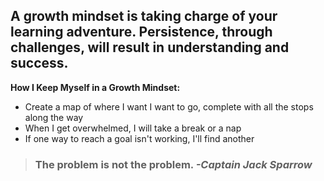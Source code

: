 ## A growth mindset is taking charge of your learning adventure.  Persistence, through challenges, will result in understanding and success. ##



**How I Keep Myself in a Growth Mindset:**

- Create a map of where I want I want to go, complete with all the stops along the way
- When I get overwhelmed, I will take a break or a nap
- If one way to reach a goal isn't working, I'll find another



> ### The problem is not the problem.   *-Captain Jack Sparrow*
